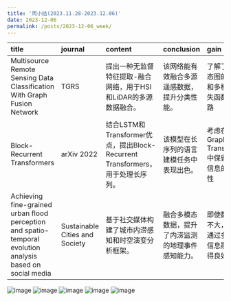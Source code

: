 ```yaml
---
title: '周小结(2023.11.28-2023.12.06)'
date: 2023-12-06
permalink: /posts/2023-12-06_week/
---
```

| title                                                                                                      | journal                        | content                                                                       | conclusion                                         | gain                                               |
|:-----------------------------------------------------------------------------------------------------------|:-------------------------------|:------------------------------------------------------------------------------|:---------------------------------------------------|:---------------------------------------------------|
| Multisource Remote Sensing Data Classification With Graph Fusion Network                                   | TGRS                           | 提出一种无监督特征提取-融合网络，用于HSI和LiDAR的多源数据融合。               | 该网络能有效融合多源遥感数据，提升分类性能。       | 了解了多模态图的建立和多模态损失函数的思路         |
| Block-Recurrent Transformers                                                                               | arXiv 2022                     | 结合LSTM和Transformer优点，提出Block-Recurrent Transformers，用于处理长序列。 | 该模型在长序列的语言建模任务中表现出色。           | 考虑在Graph Transformer中保留时序信息的可能性      |
| Achieving fine-grained urban flood perception and spatio-temporal evolution analysis based on social media | Sustainable Cities and Society | 基于社交媒体构建了城市内涝感知和时空演变分析框架。                            | 融合多模态数据，提升了内涝监测的地理事件感知能力。 | 即使数据量不大，也能通过多模态信息融合获得良好效果 |


![image](/files/post/2023-12-06-week/0.jpg)
![image](/files/post/2023-12-06-week/1.jpg)
![image](/files/post/2023-12-06-week/2.jpg)
![image](/files/post/2023-12-06-week/3.jpg)
![image](/files/post/2023-12-06-week/4.jpg)